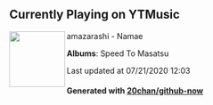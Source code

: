 ## Currently Playing on YTMusic

[<img align="left" width="100" src="https://lh3.googleusercontent.com/ELf-hDtBvcdhG2eWU8S9h2OdtYNq8zmtkE2LwIkizppipv-INx1c6pLY4Ms7PBBiGI01xMDJbmEVUtw">](https://music.youtube.com/channel/UCYYblFFBpnZabWlpz9aAIPA)

amazarashi - Namae

**Albums**: Speed To Masatsu

Last updated at 07/21/2020 12:03

#### Generated with [20chan/github-now](https://github.com/20chan/github-now)


<!--
**20chan/20chan** is a ✨ _special_ ✨ repository because its `README.md` (this file) appears on your GitHub profile.

Here are some ideas to get you started:

- 🔭 I’m currently working on ...
- 🌱 I’m currently learning ...
- 👯 I’m looking to collaborate on ...
- 🤔 I’m looking for help with ...
- 💬 Ask me about ...
- 📫 How to reach me: ...
- 😄 Pronouns: ...
- ⚡ Fun fact: ...
-->
